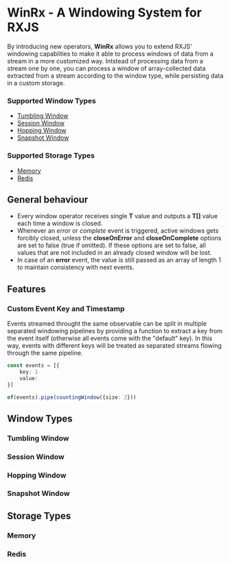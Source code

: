 # WinRx - A Windowing System for RXJS

By introducing new operators, **WinRx** allows you to extend RXJS' windowing capablities to make it able to process windows of data from a stream in a more customized way. Intstead of processing data from a stream one by one, you can process a window of array-collected data extracted from a stream according to the window type, while persisting data in a custom storage.
### Supported Window Types
- [Tumbling Window](#tumbling-window)
- [Session Window](#session-window)
- [Hopping Window](#hopping-window)
- [Snapshot Window](#snapshot-window)

### Supported Storage Types
- [Memory](#memory)
- [Redis](#redis)

## General behaviour
- Every window operator receives single **T** value and outputs a **T[]** value each time a window is closed. 
- Whenever an *error* or *complete* event is triggered, active windows gets forcibly closed, unless the **closeOnError** and **closeOnComplete** options are set to false (true if omitted). If these options are set to false, all values that are not included in an already closed window will be lost.
- In case of an **error** event, the value is still passed as an array of length 1 to maintain consistency with next events.

## Features
### Custom Event Key and Timestamp
Events streamed throught the same observable can be split in multiple separated windowing pipelines by providing a function to extract a key from the event itself (otherwise all events come with the "default" key). In this way, events with different keys will be treated as separated streams flowing through the same pipeline.

```typescript
const events = [{
    key: 1
    value: 
}]

of(events).pipe(countingWindow({size: 2}))
```
## Window Types
### Tumbling Window

### Session Window

### Hopping Window

### Snapshot Window

## Storage Types

### Memory

### Redis